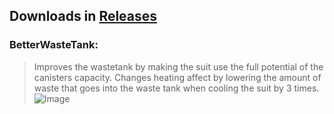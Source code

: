 ## Downloads in [Releases](https://github.com/TerameTechYT/RocketMods/releases/latest)

### BetterWasteTank:
> Improves the wastetank by making the suit use the full potential of the canisters capacity.
> Changes heating affect by lowering the amount of waste that goes into the waste tank when cooling the suit by 3 times. <br>
![Image](../img/bwt.png)